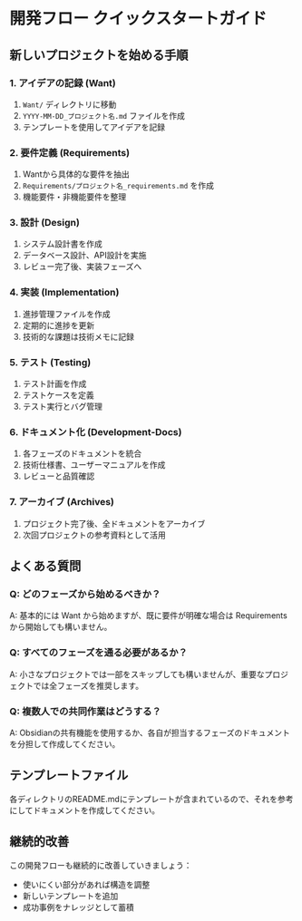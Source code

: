# 開発フロー クイックスタートガイド

## 新しいプロジェクトを始める手順

### 1. アイデアの記録 (Want)
1. `Want/` ディレクトリに移動
2. `YYYY-MM-DD_プロジェクト名.md` ファイルを作成
3. テンプレートを使用してアイデアを記録

### 2. 要件定義 (Requirements)
1. Wantから具体的な要件を抽出
2. `Requirements/プロジェクト名_requirements.md` を作成
3. 機能要件・非機能要件を整理

### 3. 設計 (Design)
1. システム設計書を作成
2. データベース設計、API設計を実施
3. レビュー完了後、実装フェーズへ

### 4. 実装 (Implementation)
1. 進捗管理ファイルを作成
2. 定期的に進捗を更新
3. 技術的な課題は技術メモに記録

### 5. テスト (Testing)
1. テスト計画を作成
2. テストケースを定義
3. テスト実行とバグ管理

### 6. ドキュメント化 (Development-Docs)
1. 各フェーズのドキュメントを統合
2. 技術仕様書、ユーザーマニュアルを作成
3. レビューと品質確認

### 7. アーカイブ (Archives)
1. プロジェクト完了後、全ドキュメントをアーカイブ
2. 次回プロジェクトの参考資料として活用

## よくある質問

### Q: どのフェーズから始めるべきか？
A: 基本的には Want から始めますが、既に要件が明確な場合は Requirements から開始しても構いません。

### Q: すべてのフェーズを通る必要があるか？
A: 小さなプロジェクトでは一部をスキップしても構いませんが、重要なプロジェクトでは全フェーズを推奨します。

### Q: 複数人での共同作業はどうする？
A: Obsidianの共有機能を使用するか、各自が担当するフェーズのドキュメントを分担して作成してください。

## テンプレートファイル

各ディレクトリのREADME.mdにテンプレートが含まれているので、それを参考にしてドキュメントを作成してください。

## 継続的改善

この開発フローも継続的に改善していきましょう：
- 使いにくい部分があれば構造を調整
- 新しいテンプレートを追加
- 成功事例をナレッジとして蓄積
